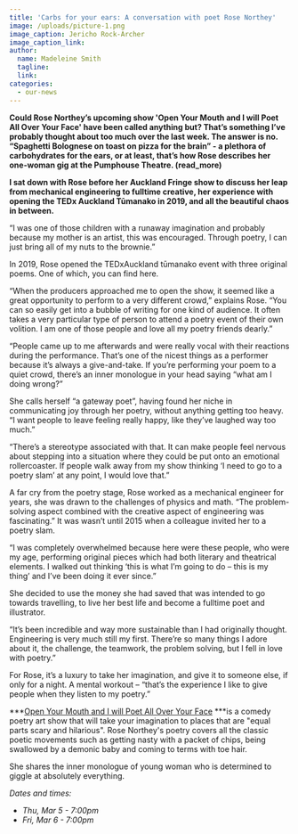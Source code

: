 ```yaml
---
title: 'Carbs for your ears: A conversation with poet Rose Northey'
image: /uploads/picture-1.png
image_caption: Jericho Rock-Archer
image_caption_link:
author:
  name: Madeleine Smith
  tagline:
  link:
categories:
  - our-news
---
```


**Could Rose Northey’s upcoming show 'Open Your Mouth and I will Poet All Over Your Face' have been called anything but? That’s something I’ve probably thought about too much over the last week. The answer is no. “Spaghetti Bolognese on toast on pizza for the brain” - a plethora of carbohydrates for the ears, or at least, that’s how Rose describes her one-woman gig at the Pumphouse Theatre. (read\_more)**

**I sat down with Rose before her Auckland Fringe show to discuss her leap from mechanical engineering to fulltime creative, her experience with opening the TEDx Auckland Tūmanako in 2019, and all the beautiful chaos in between. &nbsp;**

“I was one of those children with a runaway imagination and probably because my mother is an artist, this was encouraged. Through poetry, I can just bring all of my nuts to the brownie.”

In 2019, Rose opened the TEDxAuckland tūmanako event with three original poems. One of which, you can find here.

“When the producers approached me to open the show, it seemed like a great opportunity to perform to a very different crowd,” explains Rose. “You can so easily get into a bubble of writing for one kind of audience. It often takes a very particular type of person to attend a poetry event of their own volition. I am one of those people and love all my poetry friends dearly.”

“People came up to me afterwards and were really vocal with their reactions during the performance. That’s one of the nicest things as a performer because it’s always a give-and-take. If you’re performing your poem to a quiet crowd, there’s an inner monologue in your head saying “what am I doing wrong?”

She calls herself “a gateway poet”, having found her niche in communicating joy through her poetry, without anything getting too heavy. “I want people to leave feeling really happy, like they’ve laughed way too much.”

“There’s a stereotype associated with that. It can make people feel nervous about stepping into a situation where they could be put onto an emotional rollercoaster. If people walk away from my show thinking ‘I need to go to a poetry slam’ at any point, I would love that.”

A far cry from the poetry stage, Rose worked as a mechanical engineer for years, she was drawn to the challenges of physics and math. “The problem-solving aspect combined with the creative aspect of engineering was fascinating.” It was wasn’t until 2015 when a colleague invited her to a poetry slam.

“I was completely overwhelmed because here were these people, who were my age, performing original pieces which had both literary and theatrical elements. I walked out thinking ‘this is what I’m going to do – this is my thing’ and I’ve been doing it ever since.”

She decided to use the money she had saved that was intended to go towards travelling, to live her best life and become a fulltime poet and illustrator.

“It’s been incredible and way more sustainable than I had originally thought. Engineering is very much still my first. There’re so many things I adore about it, the challenge, the teamwork, the problem solving, but I fell in love with poetry.”

For Rose, it’s a luxury to take her imagination, and give it to someone else, if only for a night. A mental workout – “that’s the experience I like to give people when they listen to my poetry.”

***[Open Your Mouth and I will Poet All Over Your Face](https://www.aucklandfringe.co.nz/programme-2020/open-your-mouth)&nbsp;***is a comedy poetry art show that will take your imagination to places that are "equal parts scary and hilarious". Rose Northey's poetry covers all the classic poetic movements such as getting nasty with a packet of chips, being swallowed by a demonic baby and coming to terms with toe hair.&nbsp;

She shares the inner monologue of young woman who is determined to giggle at absolutely everything.&nbsp;

*Dates and times:*

* *Thu, Mar 5 - 7:00pm*
* *Fri, Mar 6 - 7:00pm*